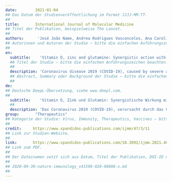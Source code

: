 ```yaml
---
date:        2021-01-04
## Das Datum der Studienveröffentlichung im Format JJJJ-MM-TT.
##
title:       International Journal of Molecular Medicine
## Titel der Publikation, beispielweise The Lancet.
##
authors:      'José João Name, Andrea Rodrigues Vasconcelos, Ana Carolina Remondi Souza, Wagner José Fávaro'
## Autorinnen und Autoren der Studie – bitte die einfachen Anführungszeichen beachten!
##
en:
  subtitle:    'Vitamin D, zinc and glutamine: Synergistic action with OncoTherad immunomodulator in interferon signaling and COVID‑19'
  ## Titel der Studie – bitte die einfachen Anführungszeichen beachten!
  ##
  description: 'Coronavirus disease 2019 (COVID‑19), caused by severe acute respiratory syndrome coronavirus 2 (SARS‑CoV‑2), was identified in December, 2019 in Wuhan, China. Since then, it has continued to spread rapidly in numerous countries, while the search for effective therapeutic options persists. Coronaviruses, including SARS‑CoV‑2, are known to suppress and evade the antiviral responses of the host organism mediated by interferon (IFN), a family of cytokines that plays an important role in antiviral defenses associated with innate immunity, and has been used therapeutically for chronic viral diseases and cancer. On the other hand, OncoTherad, a safe and effective immunotherapeutic agent in the treatment of non‑muscle invasive bladder cancer (NMIBC), increases IFN signaling and has been shown to be a promising therapeutic approach for COVID‑19 in a case report that described the rapid recovery of a 78‑year‑old patient with NMIBC with comorbidities. The present review discusses the possible synergistic action of OncoTherad with vitamin D, zinc and glutamine, nutrients that have been shown to facilitate immune responses mediated by IFN signaling, as well as the potential of this combination as a therapeutic option for COVID‑19.'
  ## Abstract, Summary oder Background der Studie – bitte die einfachen Anführungszeichen beachten!
  ##
de: 
## Deutsche DeepL-Übersetzung, siehe www.deepl.com.
##
  subtitle:    'Vitamin D, Zink und Glutamin: Synergistische Wirkung mit dem Immunmodulator OncoTherad bei der Interferonsignalisierung und COVID-19'
  ##
  description: 'Das Coronavirus 2019 (COVID-19), verursacht durch das Coronavirus 2 des schweren akuten respiratorischen Syndroms (SARS-CoV-2), wurde im Dezember 2019 in Wuhan, China, identifiziert. Seitdem hat es sich in zahlreichen Ländern weiter rasant ausgebreitet, während die Suche nach wirksamen Behandlungsmöglichkeiten anhält. Coronaviren, einschließlich SARS-CoV-2, sind dafür bekannt, dass sie die antiviralen Reaktionen des Wirtsorganismus unterdrücken und umgehen, die durch Interferon (IFN) vermittelt werden, eine Familie von Zytokinen, die eine wichtige Rolle bei der antiviralen Abwehr im Zusammenhang mit der angeborenen Immunität spielt und therapeutisch bei chronischen Viruserkrankungen und Krebs eingesetzt wurde. Andererseits erhöht OncoTherad, ein sicheres und wirksames Immuntherapeutikum zur Behandlung von nicht-muskelinvasivem Blasenkrebs (NMIBC), die IFN-Signalisierung und hat sich in einem Fallbericht, der die rasche Genesung eines 78-jährigen Patienten mit NMIBC mit Begleiterkrankungen beschrieb, als vielversprechender Therapieansatz für COVID-19 erwiesen. Die vorliegende Übersichtsarbeit erörtert die mögliche synergistische Wirkung von OncoTherad mit Vitamin D, Zink und Glutamin, Nährstoffen, die nachweislich die durch IFN-Signalübertragung vermittelten Immunreaktionen fördern, sowie das Potenzial dieser Kombination als therapeutische Option für COVID-19.'
group:       "Therapeutics"
## Kategorie der Studie: Virus, Immunity, Therapeutics, Vaccines – bitte die Anführungszeichen beachten!
##
credit:     https://www.spandidos-publications.com/ijmm/47/3/11
## Link zur Studien-Website.
##
link:       https://www.spandidos-publications.com/10.3892/ijmm.2021.4844/download
## Link zum PDF.
##
## Der Dateinamen setzt sich aus Datum, Titel der Publikation, DOI-ID der Studie (nach dem letzten Slash) und der Dateiendung zusammen. Bitte den Unterstrich vor der DOI-ID beachten!
##
## 2020-09-30-nature-immunology_s41590-020-00808-x.md
##
---
```

<object data="{{ page.link }}" style='height:calc(100vh - 400px); width: 100%' type='application/pdf'></object>